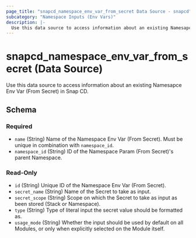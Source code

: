 ```yaml
---
page_title: "snapcd_namespace_env_var_from_secret Data Source - snapcd"
subcategory: "Namespace Inputs (Env Vars)"
description: |-
  Use this data source to access information about an existing Namesapce Env Var (From Secret) in Snap CD.
---
```


# snapcd_namespace_env_var_from_secret (Data Source)

Use this data source to access information about an existing Namesapce Env Var (From Secret) in Snap CD.




<!-- schema generated by tfplugindocs -->
## Schema

### Required

- `name` (String) Name of the Namespace Env Var (From Secret).  Must be unique in combination with `namespace_id`.
- `namespace_id` (String) ID of the Namespace Param (From Secret)'s parent Namespace.

### Read-Only

- `id` (String) Unique ID of the Namespace Env Var (From Secret).
- `secret_name` (String) Name of the Secret to take as input.
- `secret_scope` (String) Scope on which the Secret to take as input as been stored (Stack or Namespace).
- `type` (String) Type of literal input the secret value should be formatted as.
- `usage_mode` (String) Whether the input should be used by default on all Modules, or only when explicitly selected on the Module itself.
